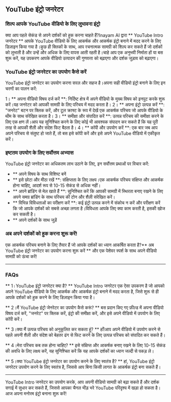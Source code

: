 ## YouTube इंट्रो जनरेटर

### शिल्प आपके YouTube वीडियो के लिए लुभावना इंट्रो

क्या आप पहले सेकंड से अपने दर्शकों को हुक करना चाहते हैं?Inayam AI द्वारा ** YouTube Intro जनरेटर ** आपके YouTube वीडियो के लिए आकर्षक और आकर्षक इंट्रो बनाने में मदद करने के लिए डिज़ाइन किया गया है।कुछ ही क्लिकों के साथ, आप रचनात्मक सामग्री को शिल्प कर सकते हैं जो दर्शकों को लुभाती है और उन्हें और अधिक के लिए वापस आती रहती है।चाहे आप एक अनुभवी निर्माता हों या बस शुरू करें, यह उपकरण आपके वीडियो उत्पादन की गुणवत्ता को बढ़ाएगा और दर्शक जुड़ाव को बढ़ाएगा।

### YouTube इंट्रो जनरेटर का उपयोग कैसे करें

YouTube इंट्रो जनरेटर का उपयोग करना सरल और सहज है।अपना सही वीडियो इंट्रो बनाने के लिए इन चरणों का पालन करें:

1। ** अपना वीडियो विषय दर्ज करें **: निर्दिष्ट क्षेत्र में अपने वीडियो के मुख्य विषय को इनपुट करके शुरू करें।यह जनरेटर को आपकी सामग्री के लिए परिचय में मदद करता है।
2। ** अपना इंट्रो उत्पन्न करें **: "जनरेट" बटन पर क्लिक करें, और टूल क्राफ्ट के रूप में देखें एक आकर्षक परिचय जो आपके वीडियो के थीम के साथ संरेखित करता है।
3। ** समीक्षा और संपादित करें **: उत्पन्न परिचय की समीक्षा करने के लिए एक क्षण लें।आप यह सुनिश्चित करने के लिए कोई भी आवश्यक संपादन कर सकते हैं कि यह पूरी तरह से आपकी शैली और संदेश फिट बैठता है।
4। ** कॉपी और उपयोग करें **: एक बार जब आप अपने परिचय से संतुष्ट हो जाते हैं, तो बस इसे कॉपी करें और इसे अपने YouTube वीडियो में एकीकृत करें।

### इष्टतम उपयोग के लिए सर्वोत्तम अभ्यास

YouTube इंट्रो जनरेटर का अधिकतम लाभ उठाने के लिए, इन सर्वोत्तम प्रथाओं पर विचार करें:

- ** अपने विषय के साथ विशिष्ट बनें
- ** इसे छोटा और मीठा रखें **: संक्षिप्तता के लिए लक्ष्य।एक आकर्षक परिचय संक्षिप्त और आकर्षक होना चाहिए, आदर्श रूप से 10-15 सेकंड से अधिक नहीं।
- ** अपने ब्रांडिंग से मेल खाते हैं **: सुनिश्चित करें कि आपकी सामग्री में स्थिरता बनाए रखने के लिए अपने समग्र ब्रांडिंग के साथ परिचय की टोन और शैली संरेखित करें।
- ** विभिन्न विविधताओं का परीक्षण करें **: कई इंट्रो उत्पन्न करने में संकोच न करें और परीक्षण करें कि जो आपके दर्शकों को सबसे अच्छा लगता है।विविधता आपके लिए क्या काम करती है, इसकी खोज कर सकती है।
- ** अपने दर्शकों के साथ जुड़ें

### अब अपने दर्शकों को हुक करना शुरू करें!

एक आकर्षक परिचय बनाने के लिए तैयार हैं जो आपके दर्शकों का ध्यान आकर्षित करता है?** अब YouTube इंट्रो जनरेटर का उपयोग करना शुरू करें ** और एक पेशेवर स्पर्श के साथ अपने वीडियो सामग्री को ऊंचा करें!

---

### FAQs

** 1।YouTube इंट्रो जनरेटर क्या है? **
YouTube Intro जनरेटर एक ऐसा उपकरण है जो आपको अपने YouTube वीडियो के लिए आकर्षक और आकर्षक इंट्रो बनाने में मदद करता है, जिसे शुरू से ही आपके दर्शकों को हुक करने के लिए डिज़ाइन किया गया है।

** 2।मैं YouTube इंट्रो जेनरेटर का उपयोग कैसे करूं? **
बस प्रदान किए गए फ़ील्ड में अपना वीडियो विषय दर्ज करें, "जनरेट" पर क्लिक करें, इंट्रो की समीक्षा करें, और इसे अपने वीडियो में उपयोग के लिए कॉपी करें।

** 3।क्या मैं उत्पन्न परिचय को अनुकूलित कर सकता हूं? **
हाँ!आप अपने वीडियो में उपयोग करने से पहले अपनी शैली और संदेश को बेहतर ढंग से फिट करने के लिए उत्पन्न परिचय को संपादित कर सकते हैं।

** 4।मेरा परिचय कब तक होना चाहिए? **
इसे संक्षिप्त और आकर्षक बनाए रखने के लिए 10-15 सेकंड की अवधि के लिए लक्ष्य करें, यह सुनिश्चित करें कि यह आपके दर्शकों का ध्यान जल्दी से पकड़ ले।

** 5।क्या YouTube इंट्रो जनरेटर का उपयोग करने के लिए स्वतंत्र है? **
हां, YouTube इंट्रो जनरेटर उपयोग करने के लिए स्वतंत्र है, जिससे आप बिना किसी लागत के आकर्षक इंट्रो बना सकते हैं।

---

YouTube Intro जनरेटर का उपयोग करके, आप अपनी वीडियो सामग्री को बढ़ा सकते हैं और दर्शक सगाई में सुधार कर सकते हैं, जिससे आपका चैनल भीड़ भरे YouTube परिदृश्य में खड़ा हो सकता है।आज अपना मनोरम इंट्रो बनाना शुरू करें!